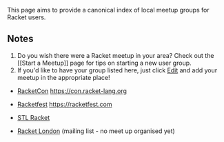 This page aims to provide a canonical index of local meetup groups for Racket users.

## Notes

1. Do you wish there were a Racket meetup in your area? Check out the [[Start a Meetup]] page for tips on starting a new user group.
1. If you'd like to have your group listed here, just click [Edit](https://github.com/plt/racket/wiki/Racket-Meetups/_edit) and add your meetup in the appropriate place!

* [RacketCon](https://con.racket-lang.org) <https://con.racket-lang.org>

* [Racketfest](https://racketfest.com) <https://racketfest.com>

* [STL Racket](http://www.meetup.com/STL-Racket/)

* [Racket London](https://groups.google.com/d/forum/racket-london) (mailing list - no meet up organised yet)